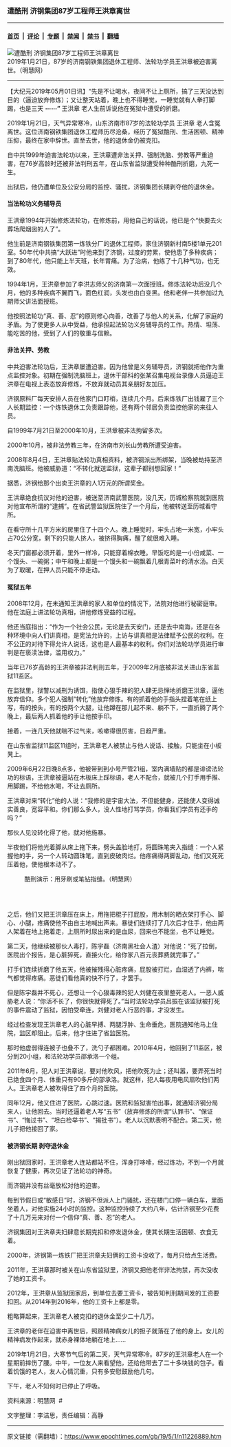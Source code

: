 ### 遭酷刑  济钢集团87岁工程师王洪章离世

---

#### [首页](../../../..?n11226889) &nbsp;|&nbsp; [评论](../../../../../epoch-comment?n11226889) &nbsp;|&nbsp; [专题](../../../../../epoch-special?n11226889) &nbsp;|&nbsp; [禁闻](../../../../../epoch-news?n11226889) &nbsp;|&nbsp; [禁书](../../../../../books?n11226889) &nbsp;|&nbsp; [翻墙](https://github.com/gfw-breaker/nogfw/blob/master/README.md?n11226889)


<div><img alt="遭酷刑  济钢集团87岁工程师王洪章离世" class="attachment-djy_600_400 size-djy_600_400 wp-post-image" src="https://i.epochtimes.com/assets/uploads/2019/05/1-1-600x364.jpg"/>
<div class="caption">
 2019年1月21日，87岁的济南钢铁集团退休工程师、法轮功学员王洪章被迫害离世。（明慧网）
</div></div><hr/><div class="post_content" id="artbody" itemprop="articleBody">
 <!-- article content begin -->
 <p>
  【大纪元2019年05月01日讯】“先是不让喝水，夜间不让上厕所，搞了三天没达到目的（逼迫放弃修炼）；又让整天站着，晚上也不得睡觉，一睡觉就有人拳打脚踢，也是三天
  <strong>
   ⋯⋯”
  </strong>
  <ok href="https://www.epochtimes.com/gb/tag/%E7%8E%8B%E6%B4%AA%E7%AB%A0.html">
   王洪章
  </ok>
  老人生前诉说他在冤狱中遭受的折磨。
 </p>
 <p>
  2019年1月21日，天气异常寒冷，山东济南市87岁的法轮功学员
  <ok href="https://www.epochtimes.com/gb/tag/%E7%8E%8B%E6%B4%AA%E7%AB%A0.html">
   王洪章
  </ok>
  老人含冤离世。这位济南钢铁集团退休工程师历尽沧桑，经历了冤狱酷刑、生活困顿、精神压抑，最终在家中辞世。直至去世，他的退休金仍被克扣。
 </p>
 <p>
  自中共1999年迫害法轮功以来，王洪章遭非法关押、强制洗脑、劳教等严重迫害，在76岁高龄时还被非法判刑五年，在山东省监狱遭受种种酷刑折磨，九死一生。
 </p>
 <p>
  出狱后，他仍遭单位及公安分局的监控、骚扰，济钢集团长期剥夺他的退休金。
 </p>
 <h4>
  当法轮功义务辅导员
 </h4>
 <p>
  王洪章1994年开始修炼法轮功，在修炼前，用他自己的话说，他已是个“快要去火葬场爬烟囱的人了”。
 </p>
 <p>
  他生前是济南钢铁集团第一炼铁分厂的退休工程师，家住济钢新村南5楼1单元201室。50年代中共搞“大跃进”时他来到了济钢，过度的劳累，使他患了多种疾病；到了80年代，他只能上半天班，长年胃痛。为了治病，他练了十几种气功，也无效。
 </p>
 <p>
  1994年1月，王洪章参加了李洪志师父的济南第一次面授班。修炼法轮功后没几个月，他的多种疾病不翼而飞，面色红润，头发也由白变黑。他和老伴一共参加过九期师父讲法面授班。
 </p>
 <p>
  他按照法轮功“真、善、忍”的原则修心向善，改善了与他人的关系，化解了家庭的矛盾。为了使更多人从中受益，他承担起法轮功义务辅导员的工作。热情、坦荡、能吃苦的他，受到了人们的敬重与信赖。
 </p>
 <h4>
  非法关押、劳教
 </h4>
 <p>
  中共迫害法轮功后，王洪章屡遭迫害。因为他曾是义务辅导员，济钢就把他作为重点监控对象。初期在强制洗脑班上，退休干部科的张某召集电视台录像人员逼迫王洪章在电视上表态放弃修炼，不放弃就动员其亲朋好友加压。
 </p>
 <p>
  济钢原料厂每天安排人员在他家门口盯梢，连续几个月。后来炼铁厂出钱雇了三个人长期监控：一个炼铁退休工负责跟踪他，还有两个邻居负责监控他家的来往人员。
 </p>
 <p>
  自1999年7月21日至2000年10月，王洪章被非法拘留多次。
 </p>
 <p>
  2000年10月，被非法劳教三年，在济南市刘长山劳教所遭受迫害。
 </p>
 <p>
  2008年8月4日，王洪章贴法轮功真相资料，被济钢派出所绑架，当晚被劫持至济南洗脑班。他被威胁道：“不转化就送监狱，这辈子都别想回家！”
 </p>
 <p>
  据悉，济钢给那个出卖王洪章的人1万元的所谓奖金。
 </p>
 <p>
  王洪章绝食抗议对他的迫害，被送至济南武警医院，没几天，历城检察院就到医院对他宣布所谓的“逮捕”。在省武警监狱医院住了一个月后，他被转送至历城看守所。
 </p>
 <p>
  在看守所十几平方米的房里住了十四个人。晚上睡觉时，牢头占地一米宽，小牢头占70公分宽，剩下的只能人挤人，被挤得胸痛，醒了就很难入睡。
 </p>
 <p>
  冬天门窗都必须开着，里外一样冷，只能穿着棉衣睡。早饭吃的是一小份咸菜、一个馒头、一碗粥；中午和晚上都是一个馒头和一碗飘着几根青菜叶的清水汤。白天为了取暖，在押人员只能不停走动。
 </p>
 <h4>
  冤狱五年
 </h4>
 <p>
  2008年12月，在未通知王洪章的家人和单位的情况下，法院对他进行秘密庭审。他在法庭上讲法轮功真相，讲他修炼受益的过程。
 </p>
 <p>
  他还当庭指出：“作为一个社会公民，无论是去天安门，还是去中南海，还是在各种环境中向人们讲真相，是宪法允许的，上访与讲真相是法律赋予公民的权利。在不公正的对待下得允许人说话，这也是人最基本的权利。你们对法轮功学员进行审判是在亵渎法律，滥用权力。”
 </p>
 <p>
  当年已76岁高龄的王洪章被非法判刑五年，于2009年2月底被非法关进山东省监狱11监区。
 </p>
 <p>
  在监狱里，狱警以减刑为诱饵，指使心狠手辣的犯人肆无忌惮地折磨王洪章，逼他放弃信仰。多个犯人强制“转化”他放弃修炼。有的抓着他的手指头捏着笔在纸上写，有的按头，有的按两个大腿，让他蹲在那儿起不来、躺不下，一直折腾了两个晚上，最后两人抓着他的手让他按手印。
 </p>
 <p>
  接着，一连几天他就喘不过气来，咳嗽得很厉害，日趋严重。
 </p>
 <p>
  在山东省监狱11监区11组时，王洪章老人被禁止与他人说话、接触，只能坐在小板凳上。
 </p>
 <p>
  2009年6月22日晚8点多，他被带到到小号严管21组，室内满墙贴的都是诽谤法轮功的标语，王洪章被逼站在木板床上踩标语，老人不配合，就被几个打手用手推、用脚踢，不给他水喝，不让去厕所。
 </p>
 <p>
  王洪章对来“转化”他的人说：“我修的是宇宙大法，不但能健身，还能使人变得诚实善良，宽容平和。你们那么多人，没人性地打骂学员，你看我们学员有还手的吗？”
 </p>
 <p>
  那伙人见没转化得了他，就对他施暴。
 </p>
 <p>
  半夜他们将他光着脚从床上拖下来，劈头盖脸地打，将圆珠笔夹入指缝：一个人紧握他的手，另一个人转动圆珠笔，直到皮破肉烂。他疼痛得两脚乱动，他们又死死压着他，使他根本动不了。
 </p>
 <figure aria-describedby="caption-attachment-11227218" class="wp-caption aligncenter" id="attachment_11227218" style="width: 285px">
  <ok href="https://i.epochtimes.com/assets/uploads/2019/05/2004-9-22-dq-121.jpg" target="_blank">
   <img alt="" class="wp-image-11227218" src="https://i.epochtimes.com/assets/uploads/2019/05/2004-9-22-dq-121-600x398.jpg"/>
  </ok>
  <br/><figcaption class="wp-caption-text" id="caption-attachment-11227218">
   酷刑演示：用牙刷或笔钻指缝。（明慧网）
  </figcaption><br/>
 </figure><br/>
 <p>
  之后，他们又把王洪章压在床上，用拖把棍子打屁股，用木制的晒衣架打手心、脚心、小腿，疼痛使他不由自主地喊出声来。暴徒们连续打了几次后才住手，他由两人架着在地上拖着走，上厕所时尿出来的是血尿，回来也不能坐，也不让睡觉。
 </p>
 <p>
  第二天，他继续被那伙人毒打，陈宇磊（济南黑社会人渣）对他说：“死了拉倒，医院出个报告，是心脏猝死，直接火化，给你家八百元丧葬费就完事了。”
 </p>
 <p>
  打手们连续折磨了他五天，他被摧残得心脏疼痛，屁股被打烂，血湿透了内裤，喘气都觉得疼痛。恶徒们看他真的快不行了，才罢手。
 </p>
 <p>
  但是陈宇磊并不死心，还想让一个心狠毒辣的犯人刘健在夜里整死老人。一恶人威胁老人说：“你活不长了，你很快就得死了。”当时法轮功学员吕振在该监狱被打死的事件震动了监狱，因怕受牵连，刘健对老人行恶的事，才没发生。
 </p>
 <p>
  经过检查发现王洪章老人的心脏早搏、两腿浮肿、生命垂危，医院通知他马上住院，监区却阻止。后来，他才住进了省监医院。
 </p>
 <p>
  那时他虚弱得连被子也叠不了，洗勺子都困难。2010年4月，他回到了11监区，被分到20小组，和法轮功学员邵承洛一个组。
 </p>
 <p>
  2011年6月，犯人对王洪章说，要对他吹风，把他吹死为止；还叫嚣，要弄死当时已绝食四个月、体重只有90多斤的邵承洛。就这样，犯人每夜用电风扇吹他们两人。王洪章老人被吹得住了四个月的医院。
 </p>
 <p>
  同年12月，他又住进了医院，心跳过速。医院和监狱害怕出事，就通知济钢分局来人，让他回去。当时还逼着老人写“五书”（放弃修炼的所谓“认罪书”、“保证书”、“悔过书”、“坦白检举书”、“揭批书”）。老人以沉默表明不配合。第二天，他儿子把他接回了家。
 </p>
 <h4>
  <b>
   被济钢长期
   <ok href="https://www.epochtimes.com/gb/tag/%E5%89%A5%E5%A4%BA%E9%80%80%E4%BC%91%E9%87%91.html">
    剥夺退休金
   </ok>
  </b>
 </h4>
 <p>
  刚出狱回家时，王洪章老人连站都站不住，浑身打哆嗦，经过炼功，不到一个月就恢复了健康，再次见证了法轮功的神奇。
 </p>
 <p>
  而济钢并没有丝毫放松对他的迫害。
 </p>
 <p>
  每到节假日或“敏感日”时，济钢不但派人上门骚扰，还在楼门口停一辆白车，里面坐着人，对他实施24小时的监控。这种监控持续了大约八年，估计济钢至少花费了十几万元来对付一个信仰“真、善、忍”的老人。
 </p>
 <p>
  济钢集团对王洪章夫妇肆意长期克扣和停发退休金，使其长期生活困顿、衣食无着。
 </p>
 <p>
  2000年，济钢第一炼铁厂把王洪章夫妇俩的工资卡没收了，每月只给点生活费。
 </p>
 <p>
  2011年，王洪章那时被关在山东省监狱里，济钢又把他老伴非法拘禁，再次没收了她的工资卡。
 </p>
 <p>
  2012年，王洪章从监狱回家后，到单位去要工资卡，被告知判刑期间发的工资要扣回。从2014年到2016年，他的工资卡上都是零。
 </p>
 <p>
  粗略算起来，王洪章老人被克扣的退休金至少二十几万。
 </p>
 <p>
  王洪章的老伴在迫害中离世后，照顾精神病女儿的担子就落在了他的身上。女儿的精神病发作起来，就赤身裸体地躺在地上……
 </p>
 <p>
  2019年1月21日，大寒节气后的第二天，天气异常寒冷。87岁的王洪章老人在一个星期前摔伤了腰。中午，一位友人来看望他，还给他带去了二十多块钱的包子。看着饥饿的老人，友人心情沉重，只有多安慰鼓励他几句。
 </p>
 <p>
  下午，老人不知何时已停止了呼吸。
 </p>
 <p>
  资料来源：明慧网  #
 </p>
 <p>
  文字整理：李洁思，责任编辑：高静
 </p>
 <!-- article content end -->
 <div id="below_article_ad">
 </div>
</div>


---

原文链接（需翻墙）：https://www.epochtimes.com/gb/19/5/1/n11226889.htm